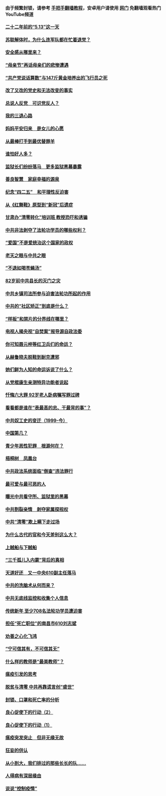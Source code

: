 #### 由于频繁封锁，请参考 [手把手翻墙教程](https://github.com/gfw-breaker/guides/wiki/)，安卓用户请使用 [网门](https://github.com/gfw-breaker/nogfw/blob/master/dl.md?t=05120100) 免翻墙观看热门YouTube频道 

#### [二十二年前的“5.13”这一天](../pages/19/424814.md?t=05120100) 

#### [苏联解体时，为什么连军队都在忙着退党？](../pages/19/424335.md?t=05120100) 

#### [安全感从哪里来？](../pages/19/424336.md?t=05120100) 

#### [“母亲节”再话母亲们的悲惨遭遇](../pages/19/424234.md?t=05120100) 

#### [“共产党说话算数”与147斤黄金培养出的飞行员之死](../pages/19/424115.md?t=05120100) 

#### [改了又改的党史和无法改变的事实](../pages/19/424037.md?t=05120100) 

#### [总说人反党　可识党反人？](../pages/19/423820.md?t=05120100) 

#### [我的三退心路](../pages/19/423876.md?t=05120100) 

#### [妈妈平安归来　是女儿的心愿](../pages/19/423947.md?t=05120100) 

#### [从最棒打手到最优替罪羊](../pages/19/423819.md?t=05120100) 

#### [谁怕好人多？](../pages/19/423774.md?t=05120100) 

#### [监狱长们纷纷落马　更多监狱黑幕暴露](../pages/19/423787.md?t=05120100) 

#### [善良智慧　家庭幸福的源泉](../pages/19/423632.md?t=05120100) 

#### [纪念“四二五”　和平理性反迫害](../pages/19/423660.md?t=05120100) 

#### [从《红舞鞋》原型到“新冠”后遗症](../pages/19/423509.md?t=05120100) 

#### [甘肃办“清零转化”培训班 教授恐吓和诱骗](../pages/19/423498.md?t=05120100) 

#### [中共非法剥夺了法轮功学员的哪些权利？](../pages/19/423392.md?t=05120100) 

#### [“爱国”不是爱统治这个国家的政权](../pages/19/423029.md?t=05120100) 

#### [老天之眼与中共之眼](../pages/19/423378.md?t=05120100) 

#### [“不退如喝苍蝇汤”](../pages/19/423287.md?t=05120100) 

#### [82岁前中共县长的灭门之灾](../pages/19/423055.md?t=05120100) 

#### [中共乡镇司法所参与迫害法轮功所起的作用](../pages/19/423064.md?t=05120100) 

#### [中共的“社区矫正”到底是什么？](../pages/19/422870.md?t=05120100) 

#### [“样板”和禁片的分界线在哪里？](../pages/19/422704.md?t=05120100) 

#### [电视人揭央视“自焚案”报导源自政法委](../pages/19/422770.md?t=05120100) 

#### [你可知聂元梓等红卫兵们的命运？](../pages/19/422848.md?t=05120100) 

#### [从赫鲁晓夫脱鞋到耐克遭邪](../pages/19/422826.md?t=05120100) 

#### [她们鲜为人知的命运诉说了什么？](../pages/19/422754.md?t=05120100) 

#### [从党棍康生亲测特异功能者说起](../pages/19/422657.md?t=05120100) 

#### [忏悔六大罪 92岁老人卧病嘱写罪过碑](../pages/19/422750.md?t=05120100) 

#### [看看都是谁在“表最高的忠、干最背的事”？](../pages/19/422703.md?t=05120100) 

#### [中共奴工史的变迁（1999-今）](../pages/19/422656.md?t=05120100) 

#### [中国第几？](../pages/19/422496.md?t=05120100) 

#### [青少年恶性犯罪　根源何在？](../pages/19/422449.md?t=05120100) 

#### [梧桐树　凤凰台](../pages/19/422442.md?t=05120100) 

#### [中共政法系统面临“倒查”违法罪行](../pages/19/422497.md?t=05120100) 

#### [最可爱与最可恶的人](../pages/19/422448.md?t=05120100) 

#### [曝光中共看守所、监狱里的黑幕](../pages/19/422390.md?t=05120100) 

#### [中共割裂亲情　剥夺家属探视权](../pages/19/422364.md?t=05120100) 

#### [中共“清零”欺上瞒下走过场](../pages/19/422306.md?t=05120100) 

#### [为什么古代的官和今天差别这么大？](../pages/19/422228.md?t=05120100) 

#### [上贼船与下贼船](../pages/19/422276.md?t=05120100) 

#### [“三千孤儿入内蒙”背后的真相](../pages/19/422229.md?t=05120100) 

#### [天道好还　又一中央610副主任落马](../pages/19/422155.md?t=05120100) 

#### [中共的洗脑术从何而来？](../pages/19/422154.md?t=05120100) 

#### [中共无底线监控和收集个人信息](../pages/19/422039.md?t=05120100) 

#### [传统新年 至少708名法轮功学员遭迫害](../pages/19/421946.md?t=05120100) 

#### [担任“死亡职位”的南昌市610刘志斌](../pages/19/421957.md?t=05120100) 

#### [劝善之心化飞鸿](../pages/19/421164.md?t=05120100) 

#### [“宁可信其有，不可信其无”](../pages/19/421691.md?t=05120100) 

#### [什么样的教师是“最美教师”？](../pages/19/421755.md?t=05120100) 

#### [瘟疫引发的思考](../pages/19/421594.md?t=05120100) 

#### [脱贫与清零 中共再靠谎言创“盛世”](../pages/19/421590.md?t=05120100) 

#### [封锁、口罩和死亡率的分析](../pages/19/421495.md?t=05120100) 

#### [良心促使下的行动（2）](../pages/19/421361.md?t=05120100) 

#### [良心促使下的行动（1）](../pages/19/421302.md?t=05120100) 

#### [瘟疫突发突止　但非无缘无故](../pages/19/421281.md?t=05120100) 

#### [狂妄的供认](../pages/19/421199.md?t=05120100) 

#### [从小到大，我们排过的那些长长的队……](../pages/19/421243.md?t=05120100) 

#### [人得病有深层缘由](../pages/19/420864.md?t=05120100) 

#### [说说“控制疫情”](../pages/19/420831.md?t=05120100) 


